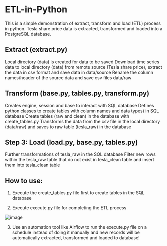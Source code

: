 # ETL-in-Python
This is a simple demonstration of extract, transform and load (ETL) process in python. Tesla share price data is extracted, transformed and loaded into a PostgreSQL database. 

## Extract (extract.py)
Local directory (data) is created for data to be saved
Download time series data to local directory (data) from remote source (Tesla share price), extract the data in csv format and save data in data/source
Rename the column names/header of the source data and save csv files data/raw

## Transform (base.py, tables.py, transform.py)
Creates engine, session and base to interact with SQL database
Defines python classes to create tables with column names and data types) in SQL database
Create tables (raw and clean) in the database with create_tables.py
Transforms the data from the csv file in the local directory (data/raw) and saves to raw table (tesla_raw) in the database

## Step 3: Load (load.py, base.py, tables.py)
Further transformations of tesla_raw in the SQL database 
Filter new rows within the tesla_raw table that do not exist in tesla_clean table and insert them into tesla_clean table 

## How to use:
1. Execute the create_tables.py file first to create tables in the SQL database

2. Execute execute.py file for completing the ETL process

![image](https://github.com/muntasirhsn/ETL-in-Python/assets/29087240/d242a517-fdcd-4541-a7c1-4ce6588cdb8d)

3. Use an automation tool like Airflow to run the execute.py file on a schedule instead of doing it manually and new records will be automatically extracted, transformed and loaded to database! 
